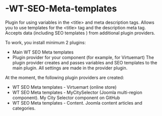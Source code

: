 # -WT-SEO-Meta-templates
Plugin for using variables in the &lt;title> and meta description tags. Allows you to use templates for the &lt;title> tag and the description meta tag. Accepts data (including SEO templates ) from additional plugin providers.

To work, you install minimum 2 plugins:
- Main WT SEO Meta templates
- Plugin provider for your component (for example, for Virtuemart)
The plugin provider creates and passes variables and SEO templates to the main plugin. All settings are made in the provider plugin.

At the moment, the following plugin providers are created:

- WT SEO Meta templates - Virtuemart (online store)
- WT SEO Meta templates - MyCitySelector (Joomla multi-region component). My City Selector component on GitHub
- WT SEO Meta templates - Content. Joomla content articles and categories.
